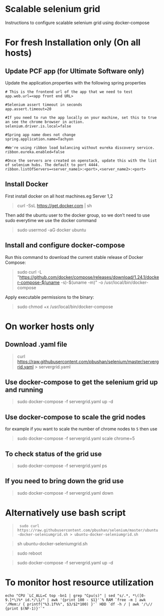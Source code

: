 # Scalable selenium grid
Instructions to configure scalable selenium grid using docker-compose

# For fresh Installation only (On all hosts)

## Update PCF app (for Ultimate Software only)
Update the application.properties with the following spring properties
```
# This is the frontend url of the app that we need to test
app.web.url=<app front end URL>

#Selenium assert timeout in seconds
app.assert.timeout=20

#If you need to run the app locally on your machine, set this to true an see the chrome browser in action.
selenium.driver.is.local=false

#Spring app name does not change
spring.application.name=Tachyon

#We're using ribbon load balancing without eureka discovery service.
ribbon.eureka.enabled=false

#Once the servers are created on openstack, update this with the list of selenium hubs. The default to port 4444.
ribbon.listOfServers=<server_name1>:<port>,<server_name2>:<port>
```

## Install Docker 
First install docker on all host machines.eg Server 1,2
> curl -SsL https://get.docker.com | sh

Then add the ubuntu user to the docker group, so we don’t need to use sudo everytime we use the docker command
> sudo usermod -aG docker ubuntu

## Install and configure docker-compose
Run this command to download the current stable release of Docker Compose:
> sudo curl -L "https://github.com/docker/compose/releases/download/1.24.1/docker-compose-$(uname -s)-$(uname -m)" -o /usr/local/bin/docker-compose

Apply executable permissions to the binary:
> sudo chmod +x /usr/local/bin/docker-compose

# On worker hosts only

## Download .yaml file
> curl https://raw.githubusercontent.com/pbushan/selenium/master/servergrid.yaml > servergrid.yaml

## Use docker-compose to get the selenium grid up and running
> sudo docker-compose -f servergrid.yaml up -d

## Use docker-compose to scale the grid nodes
for example if you want to scale the number of chrome nodes to `5` then use
> sudo docker-compose -f servergrid.yaml scale chrome=5

## To check status of the grid use
> sudo docker-compose -f servergrid.yaml ps

## If you need to bring down the grid use
> sudo docker-compose -f servergrid.yaml down

# Alternatively use bash script
> ` sudo curl https://raw.githubusercontent.com/pbushan/selenium/master/ubuntu-docker-seleniumgrid.sh > ubuntu-docker-seleniumgrid.sh`

> sh ubuntu-docker-seleniumgrid.sh

> sudo reboot

> sudo docker-compose -f servergrid.yaml up -d

# To monitor host resource utilization
``` echo "CPU `LC_ALL=C top -bn1 | grep "Cpu(s)" | sed "s/.*, *\([0-9.]*\)%* id.*/\1/" | awk '{print 100 - $1}'`% RAM `free -m | awk '/Mem:/ { printf("%3.1f%%", $3/$2*100) }'` HDD `df -h / | awk '/\// {print $(NF-1)}'`" ```
